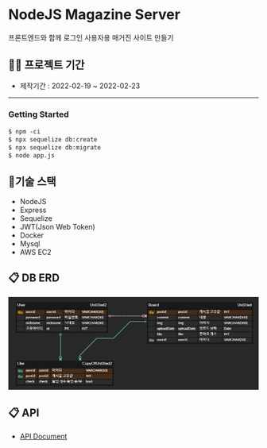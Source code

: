 # NodeJS Magazine Server
프론트엔드와 함께 로그인 사용자용 매거진 사이트 만들기

## 👨‍💻 프로젝트 기간 
- 제작기간 : 2022-02-19 ~ 2022-02-23

___
<h3><b> Getting Started </b></h3>

```
$ npm -ci
$ npx sequelize db:create
$ npx sequelize db:migrate
$ node app.js
```

## 🔨기술 스택
- NodeJS
- Express
- Sequelize
- JWT(Json Web Token)
- Docker
- Mysql
- AWS EC2

## 📋 DB ERD
![API Document](./reference/images/mysqlERD.PNG)



## 📋 API 
- [API Document](./reference/API%20Docs.md)
